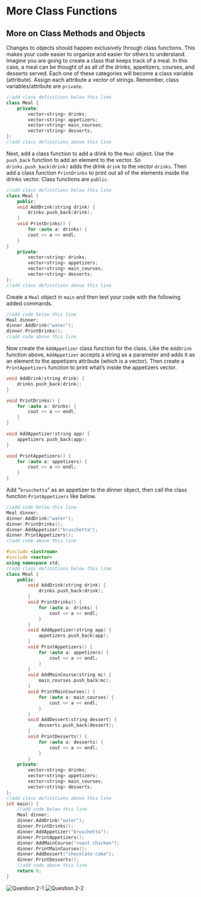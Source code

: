 # More Class Functions
## More on Class Methods and Objects
Changes to objects should happen exclusively through class functions. This makes your code easier to organize and easier for others to understand. Imagine you are going to create a class that keeps track of a meal. In this case, a meal can be thought of as all of the drinks, appetizers, courses, and desserts served. Each one of these categories will become a class variable (attribute). Assign each attribute a vector of strings. Remember, class variables/attribute are `private`.

```cpp
//add class definitions below this line
class Meal {
    private:
        vector<string> drinks;
        vector<string> appetizers;
        vector<string> main_courses;
        vector<string> desserts;
};
//add class definitions above this line
```

Next, add a class function to add a drink to the `Meal` object. Use the `push_back` function to add an element to the vector. So `drinks.push_back(drink)` adds the drink `drink` to the vector `drinks`. Then add a class function `PrintDrinks` to print out all of the elements inside the drinks vector. Class functions are `public`.

```cpp
//add class definitions below this line
class Meal {
    public:
    void AddDrink(string drink) {
        drinks.push_back(drink);
    }
    void PrintDrinks() {
        for (auto a: drinks) {
        cout << a << endl;
    }
}
    private:
        vector<string> drinks;
        vector<string> appetizers;
        vector<string> main_courses;
        vector<string> desserts;
};
//add class definitions above this line
```

Create a `Meal` object in `main` and then test your code with the following added commands.

```cpp
//add code below this line
Meal dinner;
dinner.AddDrink("water");
dinner.PrintDrinks();
//add code above this line
```

Now create the `AddAppetizer` class function for the class. Like the `AddDrink` function above, `AddAppetizer` accepts a string as a parameter and adds it as an element to the appetizers attribute (which is a vector). Then create a `PrintAppetizers` function to print what’s inside the appetizers vector.

```cpp
void AddDrink(string drink) {
    drinks.push_back(drink);
}

void PrintDrinks() {
    for (auto a: drinks) {
        cout << a << endl;
    }
}

void AddAppetizer(string app) {
    appetizers.push_back(app);
}

void PrintAppetizers() {
    for (auto a: appetizers) {
        cout << a << endl;
    }
}
```

Add "`bruschetta`" as an appetizer to the dinner object, then call the class function `PrintAppetizers` like below.

```cpp
//add code below this line
Meal dinner;
dinner.AddDrink("water");
dinner.PrintDrinks();
dinner.AddAppetizer("bruschetta");
dinner.PrintAppetizers();
//add code above this line
```

```cpp
#include <iostream>
#include <vector>
using namespace std;
//add class definitions below this line
class Meal {
    public:
        void AddDrink(string drink) {
            drinks.push_back(drink);
        }
        void PrintDrinks() {
            for (auto a: drinks) {
                cout << a << endl;
            }
        }
        void AddAppetizer(string app) {
            appetizers.push_back(app);
        }
        void PrintAppetizers() {
            for (auto a: appetizers) {
                cout << a << endl;
            }
        }
        void AddMainCourse(string mc) {
            main_courses.push_back(mc);
        }
        void PrintMainCourses() {
            for (auto a: main_courses) {
                cout << a << endl;
            }
        }
        void AddDessert(string dessert) {
            desserts.push_back(dessert);
        }
        void PrintDesserts() {
            for (auto a: desserts) {
                cout << a << endl;
            }
        }
    private:
        vector<string> drinks;
        vector<string> appetizers;
        vector<string> main_courses;
        vector<string> desserts;
};
//add class definitions above this line
int main() {
    //add code below this line
    Meal dinner;
    dinner.AddDrink("water");
    dinner.PrintDrinks();
    dinner.AddAppetizer("bruschetta");
    dinner.PrintAppetizers();
    dinner.AddMainCourse("roast chicken");
    dinner.PrintMainCourses();
    dinner.AddDessert("chocolate cake");
    dinner.PrintDesserts();
    //add code above this line
    return 0;
}
```

![Question 2-1](_asests/Q2-1.png)
![Question 2-2](_asests/Q2-2.png)